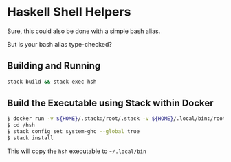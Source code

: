 # Haskell Shell Helpers

Sure, this could also be done with a simple bash alias.

But is your bash alias type-checked?

## Building and Running

```bash
stack build && stack exec hsh
```

## Build the Executable using Stack within Docker

```bash
$ docker run -v ${HOME}/.stack:/root/.stack -v ${HOME}/.local/bin:/root/.local/bin -v /path/to/repo/dir/hsh:/hsh  -it --rm haskell:7.10.3 /bin/bash
$ cd /hsh
$ stack config set system-ghc --global true
$ stack install
```

This will copy the `hsh` executable to `~/.local/bin`
